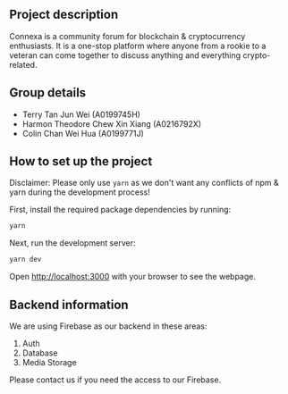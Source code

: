 ## Project description

Connexa is a community forum for blockchain & cryptocurrency enthusiasts.
It is a one-stop platform where anyone from a rookie to a veteran can come together to discuss anything and everything crypto-related.

## Group details

- Terry Tan Jun Wei (A0199745H)
- Harmon Theodore Chew Xin Xiang (A0216792X)
- Colin Chan Wei Hua (A0199771J)

## How to set up the project

Disclaimer: Please only use `yarn` as we don't want any conflicts of npm & yarn during the development process!

First, install the required package dependencies by running:

```bash
yarn
```

Next, run the development server:

```bash
yarn dev
```

Open [http://localhost:3000](http://localhost:3000) with your browser to see the webpage.

## Backend information

We are using Firebase as our backend in these areas:

1. Auth
2. Database
3. Media Storage

Please contact us if you need the access to our Firebase.

